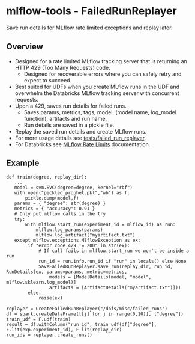 # mlflow-tools - FailedRunReplayer
  
Save run details for MLflow rate limited exceptions and replay later.

## Overview
* Designed for a rate limited MLflow tracking server that is returning an HTTP 429 (Too Many Requests) code.
  * Designed for recoverable errors where you can safely retry and expect to succeed.
* Best suited for UDFs when you create MLflow runs in the UDF and overwhelm the Databricks MLflow tracking server with concurrent requests.
* Upon a 429, saves run details for failed runs.
  * Saves params, metrics, tags, model, (model name, log_model function), artifacts and run name.
  * Run details are saved in a pickle file.
* Replay the saved run details and create MLflow runs.
* For more usage details see [tests/failed_run_replayer](../../tests/failed_run_replayer).
* For Databricks see [MLflow Rate Limits](https://docs.databricks.com/dev-tools/api/latest/mlflow.html#rate-limits) documentation.

## Example

```
def train(degree, replay_dir):
   ...
   model = svm.SVC(degree=degree, kernel="rbf")
   with open("pickled_prophet.pkl","wb") as f:
       pickle.dump(model,f)
   params = { "degree": str(degree) }
   metrics = { "accuracy": 0.91 }
   # Only put mlflow calls in the try
   try:  
       with mlflow.start_run(experiment_id = mlflow_id) as run:
           mlflow.log_params(params)
           mlflow.log_artifact("myartifact.txt")
   except mlflow.exceptions.MlflowException as ex:
        if "error code 429 != 200" in str(ex):
            # If call fails in mlflow.start_run we won't be inside a run
            run_id = run.info.run_id if "run" in locals() else None
            SaveFailedRunReplayer.save_run(replay_dir, run_id, RunDetails(ex, params=params, metric=metrics, 
                models = [ModelDetails(model, "model", mlflow.sklearn.log_model)]
                artifacts = [ArtifactDetails("myartifact.txt")]))
        else:
            raise(ex)

replayer = CreateFailedRunReplayer("/dbfs/misc/failed_runs")
df = spark.createDataFrame([[j] for j in range(0,10)], ["degree"])
train_udf = F.udf(train)
result = df.withColumn("run_id", train_udf(df["degree"], F.lit(exp.experiment_id), F.lit(replay_dir)
run_ids = replayer.create_runs()
```
